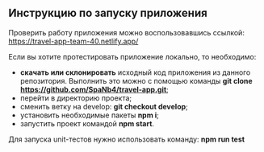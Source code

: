 ## Инструкцию по запуску приложения

Проверить работу приложения можно воспользовавшись ссылкой: https://travel-app-team-40.netlify.app/

Если вы хотите протестировать приложение локально, то необходимо:
 - **скачать или склонировать** исходный код приложения из данного репозитория. Выполнить это можно с помощью команды **git clone https://github.com/SpaNb4/travel-app.git**;  
 - перейти в директорию проекта;
 - сменить ветку на develop: **git checkout develop**;
 - установить необходимые пакеты **npm i**;
 - запустить проект командой **npm start**.

Для запуска unit-тестов нужно использовать команду: **npm run test**
